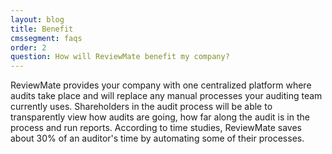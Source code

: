 ```yaml
---
layout: blog
title: Benefit
cmssegment: faqs
order: 2
question: How will ReviewMate benefit my company?
---
```

ReviewMate provides your company with one centralized platform where
  audits take place and will replace any manual processes your auditing team
  currently uses. Shareholders in the audit process will be able to
  transparently view how audits are going, how far along the audit is in the
  process and run reports. According to time studies, ReviewMate saves about 30%
  of an auditor's time by automating some of their processes.